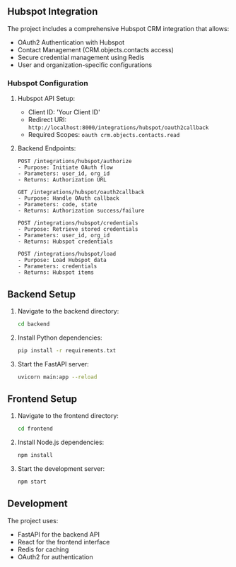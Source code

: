 ## Hubspot Integration

The project includes a comprehensive Hubspot CRM integration that allows:

- OAuth2 Authentication with Hubspot
- Contact Management (CRM.objects.contacts access)
- Secure credential management using Redis
- User and organization-specific configurations

### Hubspot Configuration

1. Hubspot API Setup:
   - Client ID: 'Your Client ID'
   - Redirect URI: `http://localhost:8000/integrations/hubspot/oauth2callback`
   - Required Scopes: `oauth crm.objects.contacts.read`

2. Backend Endpoints:
   ```
   POST /integrations/hubspot/authorize
   - Purpose: Initiate OAuth flow
   - Parameters: user_id, org_id
   - Returns: Authorization URL

   GET /integrations/hubspot/oauth2callback
   - Purpose: Handle OAuth callback
   - Parameters: code, state
   - Returns: Authorization success/failure

   POST /integrations/hubspot/credentials
   - Purpose: Retrieve stored credentials
   - Parameters: user_id, org_id
   - Returns: Hubspot credentials

   POST /integrations/hubspot/load
   - Purpose: Load Hubspot data
   - Parameters: credentials
   - Returns: Hubspot items
   ```


## Backend Setup

1. Navigate to the backend directory:
   ```bash
   cd backend
   ```

2. Install Python dependencies:
   ```bash
   pip install -r requirements.txt
   ```

3. Start the FastAPI server:
   ```bash
   uvicorn main:app --reload
   ```

## Frontend Setup

1. Navigate to the frontend directory:
   ```bash
   cd frontend
   ```

2. Install Node.js dependencies:
   ```bash
   npm install
   ```

3. Start the development server:
   ```bash
   npm start
   ```

## Development

The project uses:
- FastAPI for the backend API
- React for the frontend interface
- Redis for caching
- OAuth2 for authentication


